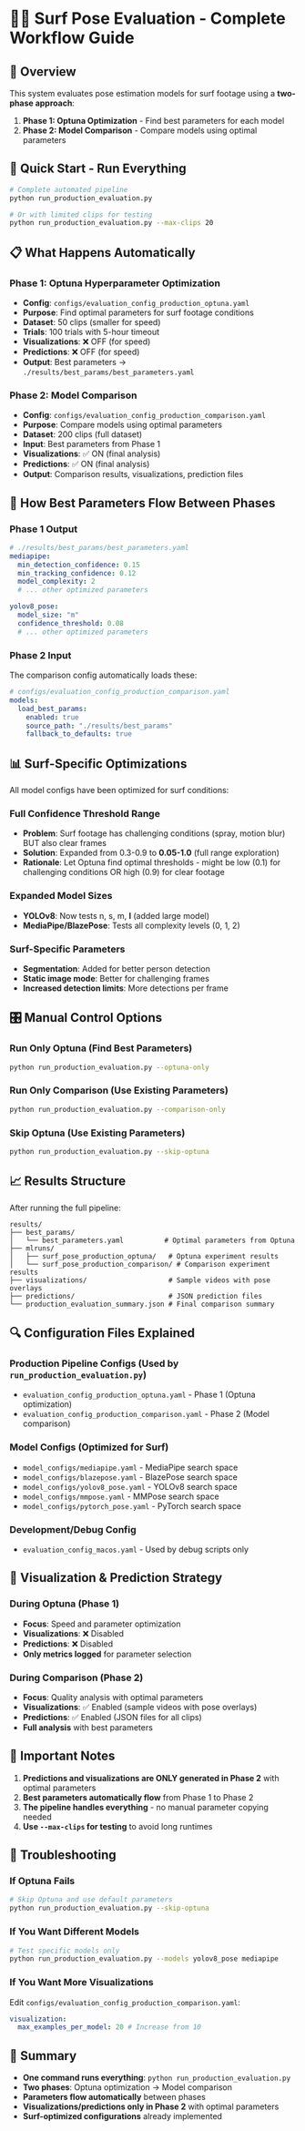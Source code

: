 # 🏄‍♂️ Surf Pose Evaluation - Complete Workflow Guide

## 🎯 **Overview**

This system evaluates pose estimation models for surf footage using a **two-phase approach**:

1. **Phase 1: Optuna Optimization** - Find best parameters for each model
2. **Phase 2: Model Comparison** - Compare models using optimal parameters

## 🚀 **Quick Start - Run Everything**

```bash
# Complete automated pipeline
python run_production_evaluation.py

# Or with limited clips for testing
python run_production_evaluation.py --max-clips 20
```

## 📋 **What Happens Automatically**

### **Phase 1: Optuna Hyperparameter Optimization**

- **Config**: `configs/evaluation_config_production_optuna.yaml`
- **Purpose**: Find optimal parameters for surf footage conditions
- **Dataset**: 50 clips (smaller for speed)
- **Trials**: 100 trials with 5-hour timeout
- **Visualizations**: ❌ OFF (for speed)
- **Predictions**: ❌ OFF (for speed)
- **Output**: Best parameters → `./results/best_params/best_parameters.yaml`

### **Phase 2: Model Comparison**

- **Config**: `configs/evaluation_config_production_comparison.yaml`
- **Purpose**: Compare models using optimal parameters
- **Dataset**: 200 clips (full dataset)
- **Input**: Best parameters from Phase 1
- **Visualizations**: ✅ ON (final analysis)
- **Predictions**: ✅ ON (final analysis)
- **Output**: Comparison results, visualizations, prediction files

## 🔧 **How Best Parameters Flow Between Phases**

### **Phase 1 Output**

```yaml
# ./results/best_params/best_parameters.yaml
mediapipe:
  min_detection_confidence: 0.15
  min_tracking_confidence: 0.12
  model_complexity: 2
  # ... other optimized parameters

yolov8_pose:
  model_size: "m"
  confidence_threshold: 0.08
  # ... other optimized parameters
```

### **Phase 2 Input**

The comparison config automatically loads these:

```yaml
# configs/evaluation_config_production_comparison.yaml
models:
  load_best_params:
    enabled: true
    source_path: "./results/best_params"
    fallback_to_defaults: true
```

## 📊 **Surf-Specific Optimizations**

All model configs have been optimized for surf conditions:

### **Full Confidence Threshold Range**

- **Problem**: Surf footage has challenging conditions (spray, motion blur) BUT also clear frames
- **Solution**: Expanded from 0.3-0.9 to **0.05-1.0** (full range exploration)
- **Rationale**: Let Optuna find optimal thresholds - might be low (0.1) for challenging conditions OR high (0.9) for clear footage

### **Expanded Model Sizes**

- **YOLOv8**: Now tests n, s, m, **l** (added large model)
- **MediaPipe/BlazePose**: Tests all complexity levels (0, 1, 2)

### **Surf-Specific Parameters**

- **Segmentation**: Added for better person detection
- **Static image mode**: Better for challenging frames
- **Increased detection limits**: More detections per frame

## 🎛️ **Manual Control Options**

### **Run Only Optuna (Find Best Parameters)**

```bash
python run_production_evaluation.py --optuna-only
```

### **Run Only Comparison (Use Existing Parameters)**

```bash
python run_production_evaluation.py --comparison-only
```

### **Skip Optuna (Use Existing Parameters)**

```bash
python run_production_evaluation.py --skip-optuna
```

## 📈 **Results Structure**

After running the full pipeline:

```
results/
├── best_params/
│   └── best_parameters.yaml          # Optimal parameters from Optuna
├── mlruns/
│   ├── surf_pose_production_optuna/   # Optuna experiment results
│   └── surf_pose_production_comparison/ # Comparison experiment results
├── visualizations/                    # Sample videos with pose overlays
├── predictions/                       # JSON prediction files
└── production_evaluation_summary.json # Final comparison summary
```

## 🔍 **Configuration Files Explained**

### **Production Pipeline Configs (Used by `run_production_evaluation.py`)**

- `evaluation_config_production_optuna.yaml` - Phase 1 (Optuna optimization)
- `evaluation_config_production_comparison.yaml` - Phase 2 (Model comparison)

### **Model Configs (Optimized for Surf)**

- `model_configs/mediapipe.yaml` - MediaPipe search space
- `model_configs/blazepose.yaml` - BlazePose search space
- `model_configs/yolov8_pose.yaml` - YOLOv8 search space
- `model_configs/mmpose.yaml` - MMPose search space
- `model_configs/pytorch_pose.yaml` - PyTorch search space

### **Development/Debug Config**

- `evaluation_config_macos.yaml` - Used by debug scripts only

## 🎥 **Visualization & Prediction Strategy**

### **During Optuna (Phase 1)**

- **Focus**: Speed and parameter optimization
- **Visualizations**: ❌ Disabled
- **Predictions**: ❌ Disabled
- **Only metrics logged** for parameter selection

### **During Comparison (Phase 2)**

- **Focus**: Quality analysis with optimal parameters
- **Visualizations**: ✅ Enabled (sample videos with pose overlays)
- **Predictions**: ✅ Enabled (JSON files for all clips)
- **Full analysis** with best parameters

## 🚨 **Important Notes**

1. **Predictions and visualizations are ONLY generated in Phase 2** with optimal parameters
2. **Best parameters automatically flow** from Phase 1 to Phase 2
3. **The pipeline handles everything** - no manual parameter copying needed
4. **Use `--max-clips` for testing** to avoid long runtimes

## 🔧 **Troubleshooting**

### **If Optuna Fails**

```bash
# Skip Optuna and use default parameters
python run_production_evaluation.py --skip-optuna
```

### **If You Want Different Models**

```bash
# Test specific models only
python run_production_evaluation.py --models yolov8_pose mediapipe
```

### **If You Want More Visualizations**

Edit `configs/evaluation_config_production_comparison.yaml`:

```yaml
visualization:
  max_examples_per_model: 20 # Increase from 10
```

## 📝 **Summary**

- **One command runs everything**: `python run_production_evaluation.py`
- **Two phases**: Optuna optimization → Model comparison
- **Parameters flow automatically** between phases
- **Visualizations/predictions only in Phase 2** with optimal parameters
- **Surf-optimized configurations** already implemented
